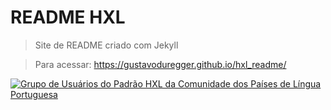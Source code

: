# README HXL

> Site de README criado com Jekyll 

> Para acessar: https://gustavoduregger.github.io/hxl_readme/

[![Grupo de Usuários do Padrão HXL da Comunidade dos Países de Língua Portuguesa](https://hxl.etica.ai/img/banner-hxl-cplp.png)](https://padrao-hxl.etica.ai/)

